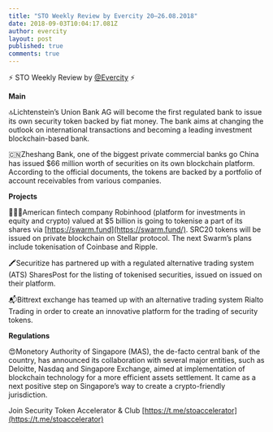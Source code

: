 ```yaml
---
title: "STO Weekly Review by Evercity 20–26.08.2018"
date: 2018-09-03T10:04:17.081Z
author: evercity
layout: post
published: true
comments: true
---
```


⚡️ STO Weekly Review by [@Evercity](https://steemit.com/@evercity) ⚡️

**Main**

🔝Lichtenstein’s Union Bank AG will become the first regulated bank to issue its own security token backed by fiat money. The bank aims at changing the outlook on international transactions and becoming a leading investment blockchain-based bank.

🇨🇳Zheshang Bank, one of the biggest private commercial banks go China has issued $66 million worth of securities on its own blockchain platform. According to the official documents, the tokens are backed by a portfolio of account receivables from various companies.

**Projects**

👨🏼‍🚀American fintech company Robinhood (platform for investments in equity and crypto) valued at $5 billion is going to tokenise a part of its shares via [https://swarm.fund](https://swarm.fund/). SRC20 tokens will be issued on private blockchain on Stellar protocol. The next Swarm’s plans include tokenisation of Coinbase and Ripple.

🖍Securitize has partnered up with a regulated alternative trading system (ATS) SharesPost for the listing of tokenised securities, issued on issued on their platform.

📬Bittrext exchange has teamed up with an alternative trading system Rialto Trading in order to create an innovative platform for the trading of security tokens.

**Regulations**

😍Monetory Authority of Singapore (MAS), the de-facto central bank of the country, has announced its collaboration with several major entities, such as Deloitte, Nasdaq and Singapore Exchange, aimed at implementation of blockchain technology for a more efficient assets settlement. It came as a next positive step on Singapore’s way to create a crypto-friendly jurisdiction.

Join Security Token Accelerator &amp; Club [https://t.me/stoaccelerator](https://t.me/stoaccelerator)
